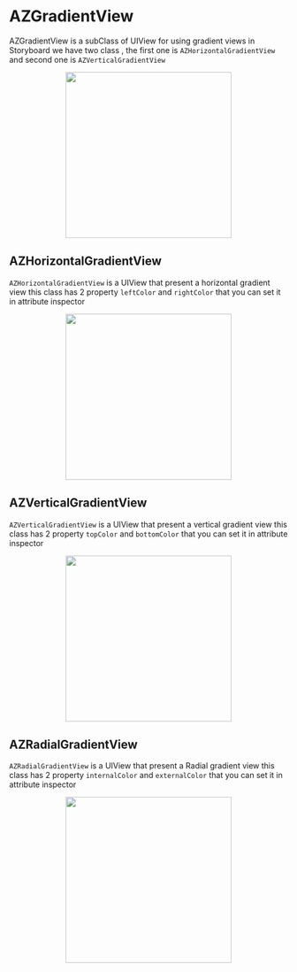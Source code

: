 # AZGradientView
AZGradientView is a subClass of UIView for using gradient views in Storyboard 
we have two class , the first one  is `AZHorizontalGradientView` and second one is `AZVerticalGradientView`

<div align="center">
 <img src="https://user-images.githubusercontent.com/16123809/223094488-5467d48b-4333-4a05-a5e4-dd339ef49547.png" width="300" height = "auto" margin = "auto" />
</div>

## AZHorizontalGradientView 

`AZHorizontalGradientView` is a UIView that present a horizontal gradient view  this class has 2 property `leftColor` and `rightColor` that you can set it in attribute inspector

<div align="center">
 <img src="https://user-images.githubusercontent.com/16123809/223095870-a951a651-ed66-4a3a-a307-3556d7498aec.png" width="300" height = "auto" margin = "auto" />
</div>


## AZVerticalGradientView  

`AZVerticalGradientView` is a UIView that present a vertical gradient view  this class has 2 property `topColor` and `bottomColor` that you can set it in attribute inspector

<div align="center">
 <img src="https://user-images.githubusercontent.com/16123809/223095961-7ec62ac9-e50e-420f-83b0-9161c3c995f4.png" width="300" height = "auto" margin = "auto" />
</div>

## AZRadialGradientView  

`AZRadialGradientView` is a UIView that present a Radial gradient view  this class has 2 property `internalColor` and `externalColor` that you can set it in attribute inspector

<div align="center">
 <img src="https://user-images.githubusercontent.com/16123809/223096083-3e6ffa6e-45d3-48cd-a699-5c93d5921ed9.png" width="300" height = "auto" margin = "auto" />
</div>
